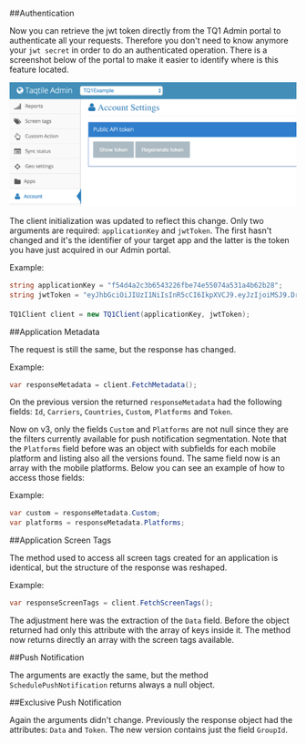 ##Authentication

Now you can retrieve the jwt token directly from the TQ1 Admin portal to authenticate all your requests. Therefore you don't need to know anymore your `jwt secret` in order to do an authenticated operation. There is a screenshot below of the portal to make it easier to identify where is this feature located.

![Accessing the JWT token](../images/migration-1.png)

The client initialization was updated to reflect this change. Only two arguments are required: `applicationKey` and `jwtToken`. The first hasn't changed and it's the identifier of your target app and the latter is the token you have just acquired in our Admin portal.

Example:

```csharp
string applicationKey = "f54d4a2c3b6543226fbe74e55074a531a4b62b28";
string jwtToken = "eyJhbGciOiJIUzI1NiIsInR5cCI6IkpXVCJ9.eyJzIjoiMSJ9.Drra7WLy2QVV6B_uF0WEEGbv2-AGXH0ZxyXpklF6nxM";

TQ1Client client = new TQ1Client(applicationKey, jwtToken);
```

##Application Metadata

The request is still the same, but the response has changed.

Example:

```csharp
var responseMetadata = client.FetchMetadata();
```

On the previous version the returned `responseMetadata` had the following fields: `Id`, `Carriers`, `Countries`, `Custom`, `Platforms` and `Token`.

Now on v3, only the fields `Custom` and `Platforms` are not null since they are the filters currently available for push notification segmentation. Note that the `Platforms` field before was an object with subfields for each mobile platform and listing also all the versions found. The same field now is an array with the mobile platforms. Below you can see an example of how to access those fields:

Example:

```csharp
var custom = responseMetadata.Custom;
var platforms = responseMetadata.Platforms;
```

##Application Screen Tags

The method used to access all screen tags created for an application is identical, but the structure of the response was reshaped.

Example:

```csharp
var responseScreenTags = client.FetchScreenTags();
```

The adjustment here was the extraction of the `Data` field. Before the object returned had only this attribute with the array of keys inside it. The method now returns directly an array with the screen tags available.

##Push Notification

The arguments are exactly the same, but the method `SchedulePushNotification` returns always a null object.


##Exclusive Push Notification

Again the arguments didn't change. Previously the response object had the attributes: `Data` and `Token`. The new version contains just the field `GroupId`.